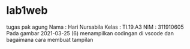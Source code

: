 # lab1web
tugas pak agung
Nama : Hari Nursabila
Kelas : TI.19.A3
NIM : 311910605
Pada gambar 2021-03-25 (6) menampilkan codingan di vscode dan bagaimana cara membuat tampilan

